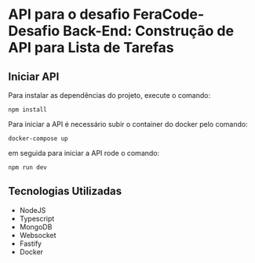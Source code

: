 # API para o desafio FeraCode-Desafio Back-End: Construção de API para Lista de Tarefas

## Iniciar API

Para instalar as dependências  do projeto, execute o comando:

`npm install`

Para iniciar a API é necessário subir o container do docker pelo comando:

`docker-compose up`

em seguida para iniciar a API rode o comando:

`npm run dev`

## Tecnologias Utilizadas

- NodeJS
- Typescript
- MongoDB
- Websocket
- Fastify
- Docker